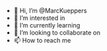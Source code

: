 - 👋 Hi, I’m @MarcKueppers
- 👀 I’m interested in 
- 🌱 I’m currently learning 
- 💞️ I’m looking to collaborate on 
- 📫 How to reach me 

<!---
MarcKueppers/MarcKueppers is a ✨ special ✨ repository because its `README.md` (this file) appears on your GitHub profile.
You can click the Preview link to take a look at your changes.
--->
